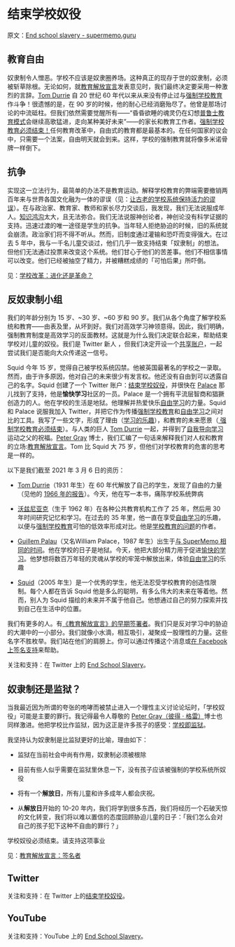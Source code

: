 # 结束学校奴役

原文：[End school slavery - supermemo.guru](https://supermemo.guru/wiki/End_school_slavery)

## 教育自由

奴隶制令人憎恶。学校不应该是奴隶圈养场。这种真正的现存于世的奴隶制，必须被斩草除根。无论如何，就[教育解放宣言](https://supermemo.guru/wiki/Declaration_of_Educational_Emancipation)发表意见时，我们最终决定要采用一种激烈的言辞。[Tom Durrie](https://supermemo.guru/wiki/Tom_Durrie) 自 20 世纪 60 年代以来从来没有停止过与[强制学校教育](https://supermemo.guru/wiki/Compulsory_schooling)作斗争！很遗憾的是，在 90 岁的时候，他的耐心已经消磨殆尽了。他曾是那场讨论的中流砥柱。但我们依然需要觉醒所有——“昏昏欲睡的魂灵仍在幻想[普鲁士教育模式](https://supermemo.guru/wiki/Prussian_Model_of_Education)会继续高歌猛进，走向某种美好未来”——的家长和教育工作者。[强制学校教育必须结束！](https://supermemo.guru/wiki/Compulsory_schooling_must_end)任何教育改革中，自由式的教育都是最基本的。在任何国家的议会中，只需要一个法案，自由明天就会到来。这样，学校的强制教育就将像多米诺骨牌一样倒下。

## 抗争

实现这一立法行为，最简单的办法不是教育运动。解释学校教育的弊端需要撤销两百年来与世界各国文化融为一体的谬误（见：[让古老的学校系统保持活力的谬误](https://supermemo.guru/wiki/Mythology_that_keeps_the_archaic_school_system_alive)）。在与政治家、教育家、教师和家长尽力交谈后，我发现，我们无法说服成年人。[知识鸿沟](https://supermemo.guru/wiki/Semantic_distance)太大，且无法弥合。我们无法说服神创论者，神创论没有科学证据的支持。迅速过渡的唯一途径是学生的抗争。当年轻人拒绝胁迫的时候，旧的系统就会崩溃。政治家们将不得不听从。然而，旧制度通过灌输和恐吓而变得强大。在过去 5 年中，我与一千名儿童交谈过，他们几乎一致支持结束「奴隶制」的想法。但他们无法通过投票来改变这个系统。他们甘心于他们的苦差事。他们不相信事情可以改变。他们已经被抽空了精力，并被糟糕成绩的「可怕后果」所吓倒。

见：[学校改革：进化还是革命？](https://supermemo.guru/wiki/School_Reform:_Evolution_or_Revolution%3F)

## 反奴隶制小组

我们的年龄分别为 15 岁、~30 岁、~60 岁和 90 岁。我们从各个角度了解学校系统和教育——由表及里，从坏到好。我们对高效学习神领意得。因此，我们明确，强制教育制度是高效学习的反面教材。这就是为什么我们决定联合起来，帮助结束学校对儿童的奴役。我们是 Twitter 新人 ，但我们决定开设一个[共享账户](https://twitter.com/schoolslavery)，一起尝试我们是否能向大众传递这一信号。

Squid 今年 15 岁，觉得自己被学校系统囚禁。他被英国最著名的学校之一录取。然而，由于许多原因，他对自己的未来很少有发言权。他还没有自由到可以透露自己的名字。Squid 创建了一个 Twitter 账户：[结束学校奴役](https://twitter.com/schoolslavery)，并很快在 [Palace](https://supermemo.guru/wiki/Guillem_Palau) 那儿找到了支持，他是**愉快学习**社区的一员。Palace 是一个拥有平流层智商和猖獗创造力的人。他在学校的生活是地狱。他理解并热爱快乐[自由学习](https://supermemo.guru/wiki/Free_learning)的力量。Squid 和 Palace 说服我加入 Twitter，并把它作为传播[强制学校教育](https://supermemo.guru/wiki/Compulsory_schooling)和[自由学习](https://supermemo.guru/wiki/Free_learning)之间对比的工具。我写了一些文字，形成了理由（[学习的乐趣](https://supermemo.guru/wiki/Pleasure_of_learning)），和教育的未来愿景（[ 强制学校教育必须结束](https://supermemo.guru/wiki/Compulsory_schooling_must_end)）。与人类的巨人 [Tom Durrie](https://supermemo.guru/wiki/Tom_Durrie) 一起，并得到了[自我导向学习](https://supermemo.guru/wiki/Self-directed_learning)运动之父的祝福。[Peter Gray](https://supermemo.guru/wiki/Peter_Gray) 博士，我们汇编了一句话来解释我们对人权和教育的立场:[教育解放宣言](https://supermemo.guru/wiki/Declaration_of_Educational_Emancipation)。Tom 比 Squid 大 75 岁，但他们对学校教育的危害的思考是一样的。

以下是我们截至 2021 年 3 月 6 日的资历：

- [Tom Durrie](https://supermemo.guru/wiki/Tom_Durrie)（1931 年生）在 60 年代解放了自己的学生，发现了自由的力量（见他的 [1966 年的报告](https://super-memory.com/articles/users/Durrie1966.htm)）。今天，他在写一本书，痛陈学校系统弊病

- [沃兹尼亚克](https://supermemo.guru/wiki/Piotr_Wozniak)（生于 1962 年）在各种公共教育机构工作了 25 年，然后用 30 年时间研究记忆和学习。在过去的 35 年里，他一直在享受[自由学习](https://supermemo.guru/wiki/Free_learning)的乐趣，以便与[强制学校教育](https://supermemo.guru/wiki/Compulsory_schooling)可怕的低效率形成对比。他是[学校教育的问题](https://supermemo.guru/wiki/Problem_of_schooling)的作者。

- [Guillem Palau](https://supermemo.guru/wiki/Guillem_Palau)（又名William Palace，1987 年生）出生于[与 SuperMemo 相同的时间](https://supermemo.guru/wiki/Birth_of_SuperMemo)。他在学校的日子是地狱。今天，他把大部分精力用于促进[愉快的学习](https://www.supermemo.wiki/en/blogs/guillem)。他梦想将数百万年轻的灵魂从学校的牢笼中解放出来，体验[自由学习](https://supermemo.guru/wiki/Free_learning)的乐趣

- [Squid](https://supermemo.guru/wiki/Squid)（2005 年生）是一个优秀的学生，他无法忍受学校教育的创造性限制。每个人都在告诉 Squid 他是多么的聪明，有多么伟大的未来在等着他。然而，别人为 Squid 描绘的未来并不属于他自己。他想通过自己的努力探索并找到自己在生活中的位置。

我们有更多的人。有[《教育解放宣言》的早期签署者](https://supermemo.guru/wiki/Declaration_of_Educational_Emancipation:_Signatories)。我们只是反对学习中的胁迫的大潮中的一小部分。我们就像小水滴，相互吸引，凝聚成一股理性的力量。这些名字不胜枚举。我们站在他们的肩膀上。你可以通过传播这个消息或[在 Facebook 上签名支持](https://facebook.com/permalink.php?story_fbid=1363769610633104&id=743113572698714)来帮助。

关注和支持：在 Twitter 上的 [End School Slavery](https://twitter.com/schoolslavery)。

## 奴隶制还是监狱？

当我最近因为所谓的夸张的咆哮而被禁止进入一个理性主义讨论论坛时，「学校奴役」可能是主要的罪行。我记得最令人尊敬的 [Peter Gray（彼得 · 格雷）](https://supermemo.guru/wiki/Peter_Gray)博士也同样激进。他把学校比作监狱，因为这正是许多孩子的感受：[学校即监狱](https://supermemo.guru/wiki/School_is_prison)。

我坚持认为奴隶制是比监狱更好的比喻，理由如下：

- 监狱在当前社会中尚有作用，奴隶制必须被根除

- 目前有些人似乎需要在监狱里休息一下，没有孩子应该被强制的学校系统所奴役

- 将有一个**解放日**，所有儿童和许多成年人都会庆祝。

- 从**解放日**开始的 10-20 年内，我们将学到很多东西，我们将经历一个石破天惊的文化转变，我们将以难以置信的态度回顾胁迫儿童的日子：「我们怎么会对自己的孩子犯下这种不自由的罪行？」

学校奴役必须结束。请支持这项事业

见：[教育解放宣言：签名者](https://supermemo.guru/wiki/Declaration_of_Educational_Emancipation:_Signatories)

## Twitter

关注和支持：在 Twitter 上的[结束学校奴役](https://twitter.com/schoolslavery)。

## YouTube

关注和支持：YouTube 上的 [End School Slavery](https://www.youtube.com/watch?v=mjjYvg9Rm8I)。